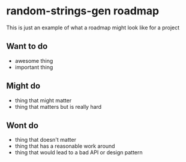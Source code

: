 # random-strings-gen roadmap

This is just an example of what a roadmap might look like for a project

## Want to do

- awesome thing
- important thing

## Might do

- thing that might matter
- thing that matters but is really hard

## Wont do

- thing that doesn't matter
- thing that has a reasonable work around
- thing that would lead to a bad API or design pattern
